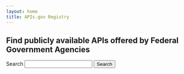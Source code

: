 ```yaml
---
layout: home
title: APIs.gov Registry
---
```



<h2 class="text-center">Find publicly available APIs offered by Federal Government Agencies</h2>

<div class="grid-container">
<form class="usa-search usa-search--small">
  <div role="search">
    <label class="usa-sr-only" for="search-field-small">Search</label>
    <input class="usa-input search" id="search-field-small" type="search" name="search">
    <button class="usa-button" type="submit">
      <span class="usa-sr-only">Search</span>
    </button>
  </div>
</form>
</div>

<div>
  <ul class="usa-list usa-list--unstyled api-list" style="min-width: 90%;">
  </ul>
</div>

<script type="text/javascript">
(async function() {
  window.apigov.buildAPIList();
  window.apigov.watchSearch();
})();
</script>
